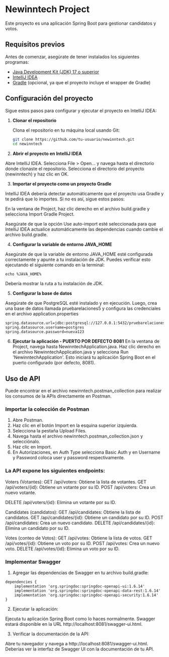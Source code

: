 # Newinntech Project

Este proyecto es una aplicación Spring Boot para gestionar candidatos y votos.

## Requisitos previos

Antes de comenzar, asegúrate de tener instalados los siguientes programas:

- [Java Development Kit (JDK) 17 o superior](https://www.oracle.com/java/technologies/javase-jdk17-downloads.html)
- [IntelliJ IDEA](https://www.jetbrains.com/idea/download/)
- [Gradle](https://gradle.org/install/) (opcional, ya que el proyecto incluye el wrapper de Gradle)

## Configuración del proyecto

Sigue estos pasos para configurar y ejecutar el proyecto en IntelliJ IDEA:

1. **Clonar el repositorio**

   Clona el repositorio en tu máquina local usando Git:

   ```sh
   git clone https://github.com/tu-usuario/newinntech.git
   cd newinntech
   ```

2. **Abrir el proyecto en IntelliJ IDEA**

Abre IntelliJ IDEA.
Selecciona File > Open... y navega hasta el directorio donde clonaste el repositorio.
Selecciona el directorio del proyecto (newinntech) y haz clic en OK.

3. **Importar el proyecto como un proyecto Gradle**

IntelliJ IDEA debería detectar automáticamente que el proyecto usa Gradle y te pedirá que lo importes. Si no es así, sigue estos pasos:

En la ventana de Project, haz clic derecho en el archivo build.gradle y selecciona Import Gradle Project.

Asegúrate de que la opción Use auto-import esté seleccionada para que IntelliJ IDEA actualice automáticamente las dependencias cuando cambie el archivo build.gradle.

4. **Configurar la variable de entorno JAVA_HOME**

Asegúrate de que la variable de entorno JAVA_HOME esté configurada correctamente y apunte a tu instalación de JDK. Puedes verificar esto ejecutando el siguiente comando en la terminal:
```
echo %JAVA_HOME%
```
Debería mostrar la ruta a tu instalación de JDK.

5. **Configurar la base de datos**

Asegúrate de que PostgreSQL esté instalado y en ejecución. Luego, crea una base de datos llamada pruebarelaciones5 y configura las credenciales en el archivo application.properties

```
spring.datasource.url=jdbc:postgresql://127.0.0.1:5432/pruebarelaciones5
spring.datasource.username=postgres
spring.datasource.password=nueva123
```

6. **Ejecutar la aplicación - PUERTO POR DEFECTO 8081**
En la ventana de Project, navega hasta NewinntechApplication.java.
Haz clic derecho en el archivo NewinntechApplication.java y selecciona Run 'NewinntechApplication'.
Esto iniciará tu aplicación Spring Boot en el puerto configurado (por defecto, 8081).

## Uso de API

Puede encontrar en el archivo newinntech.postman_collection para realizar los consumos de la APIs directamente en Postman.

### Importar la colección de Postman

1. Abre Postman.
2. Haz clic en el botón Import en la esquina superior izquierda.
3. Selecciona la pestaña Upload Files.
4. Navega hasta el archivo newinntech.postman_collection.json y selecciónalo.
5. Haz clic en Import.
6. En Autorizaciones, en Auth Type selecciona Basic Auth y en Username y Password coloca user y password respectivamente.

### La API expone los siguientes endpoints:

Voters (Votantes):
GET /api/voters: Obtiene la lista de votantes.
GET /api/voters/{id}: Obtiene un votante por su ID.
POST /api/voters: Crea un nuevo votante.

DELETE /api/voters/{id}: Elimina un votante por su ID.

Candidates (candidatos):
GET /api/candidates: Obtiene la lista de candidatos.
GET /api/candidates/{id}: Obtiene un candidato por su ID.
POST /api/candidates: Crea un nuevo candidato.
DELETE /api/candidates/{id}: Elimina un candidato por su ID.


Votes (conteo de Votos):
GET /api/votes: Obtiene la lista de votos.
GET /api/votes/{id}: Obtiene un voto por su ID.
POST /api/votes: Crea un nuevo voto.
DELETE /api/votes/{id}: Elimina un voto por su ID.

### Implementar Swagger

1. Agregar las dependencias de Swagger en tu archivo build.gradle:
```
dependencies {
    implementation 'org.springdoc:springdoc-openapi-ui:1.6.14'
    implementation 'org.springdoc:springdoc-openapi-data-rest:1.6.14'
    implementation 'org.springdoc:springdoc-openapi-security:1.6.14'
}
```
2. Ejecutar la aplicación:

Ejecuta tu aplicación Spring Boot como lo haces normalmente. Swagger estará disponible en la URL http://localhost:8081/swagger-ui.html.

3. Verificar la documentación de la API:

Abre tu navegador y navega a http://localhost:8081/swagger-ui.html. Deberías ver la interfaz de Swagger UI con la documentación de tu API.

